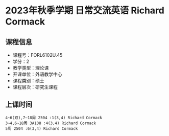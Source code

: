 # 2023年秋季学期 日常交流英语 Richard Cormack






## 课程信息

- 课程号：FORL6102U.45
- 学分：2
- 教学类型：理论课
- 开课单位：外语教学中心
- 课程类别：硕士
- 课程层次：研究生课程

## 上课时间

```
4~6(双),7~18周 2504 :1(3,4) Richard Cormack
3~4,6~18周 3A108 :4(3,4) Richard Cormack
5周 2504 :6(3,4) Richard Cormack
```

